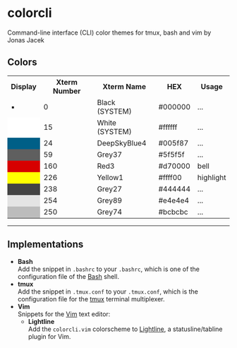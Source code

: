 # colorcli
Command-line interface (CLI) color themes for tmux, bash and vim by Jonas Jacek

## Colors

<table>
  <tr>
    <th>Display</th>
    <th>Xterm Number</th>
    <th>Xterm Name</th>
    <th>HEX</th>
    <th>Usage</th>
  </tr>
  <tr><td><span style="color:#000000;">&squf;</span></td><td>0</td><td>Black <span>(SYSTEM)</span></td><td>#000000</td><td>...</td></tr>
  <tr><td style="background:#ffffff;"></td><td>15</td><td>White <span>(SYSTEM)</span></td><td>#ffffff</td><td>...</td></tr>
  <tr><td style="background:#005f87;"></td><td>24</td><td>DeepSkyBlue4</td><td>#005f87</td><td>...</td></tr>
  <tr><td style="background:#5f5f5f;"></td><td>59</td><td>Grey37</td><td>#5f5f5f</td><td>...</td></tr>
  <tr><td style="background:#d70000;"></td><td>160</td><td>Red3</td><td>#d70000</td><td>bell</td></tr>
  <tr><td style="background:#ffff00;"></td><td>226</td><td>Yellow1</td><td>#ffff00</td><td>highlight</td></tr>
  <tr><td style="background:#444444;"></td><td>238</td><td>Grey27</td><td>#444444</td><td>...</td></tr>
  <tr><td style="background:#e4e4e4;"></td><td>254</td><td>Grey89</td><td>#e4e4e4</td><td>...</td></tr>
  <tr><td style="background:#bcbcbc;"></td><td>250</td><td>Grey74</td><td>#bcbcbc</td><td>...</td></tr>
</table>

---

## Implementations

* **Bash**  
  Add the snippet in `.bashrc` to your `.bashrc`, which is one of the configuration file of the [Bash](https://www.gnu.org/software/bash/) shell.
* **tmux**  
  Add the snippet in `.tmux.conf` to your `.tmux.conf`, which is the configuration file for the [tmux](https://github.com/tmux/tmux/wiki) terminal multiplexer.
* **Vim**  
  Snippets for the [Vim](https://www.vim.org/) text editor:
  * **Lightline**  
    Add the `colorcli.vim` colorscheme to [Lightline](https://github.com/itchyny/lightline.vim), a statusline/tabline plugin for Vim.
